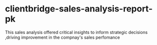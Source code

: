 # clientbridge-sales-analysis-report-pk
This sales analysis offered critical insights to inform strategic decisions ,driving improvement in the compnay's sales perfomance
